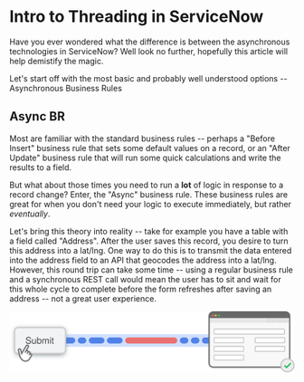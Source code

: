 # Intro to Threading in ServiceNow

Have you ever wondered what the difference is between the asynchronous technologies in ServiceNow? Well look no further, hopefully this article will help demistify the magic.

Let's start off with the most basic and probably well understood options -- Asynchronous Business Rules

## Async BR

Most are familiar with the standard business rules -- perhaps a "Before Insert" business rule that sets some default values on a record, or an "After Update" business rule that will run some quick calculations and write the results to a field.

But what about those times you need to run a **lot** of logic in response to a record change? Enter, the "Async" business rule. These business rules are great for when you don't need your logic to execute immediately, but rather _eventually_.

Let's bring this theory into reality -- take for example you have a table with a field called "Address". After the user saves this record, you desire to turn this address into a lat/lng. One way to do this is to transmit the data entered into the address field to an API that geocodes the address into a lat/lng. However, this round trip can take some time -- using a regular business rule and a synchronous REST call would mean the user has to sit and wait for this whole cycle to complete before the form refreshes after saving an address -- not a great user experience.

![](save_journey.svg)